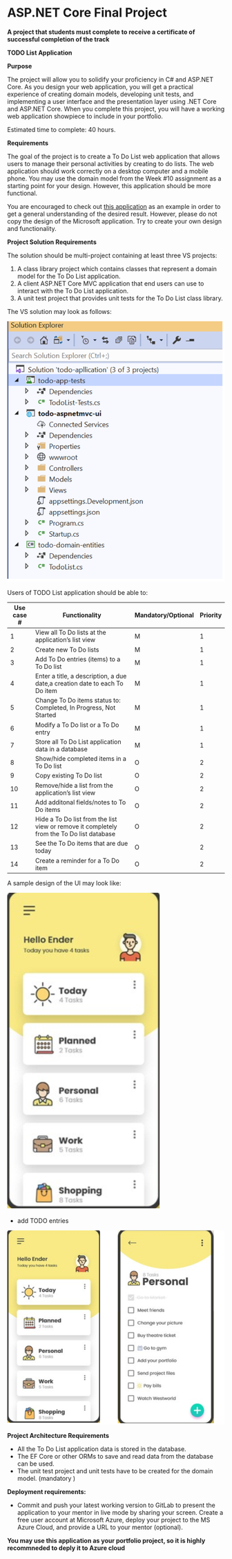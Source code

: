 # ASP.NET Core Final Project

 **A project that students must complete to receive a certificate of successful completion of the track** 

**TODO List Application**

**Purpose**

The project will allow you to solidify your proficiency in C# and ASP.NET Core. As you design your web application, you will get a practical experience of creating domain models, developing unit tests, and implementing a user interface and the presentation layer using .NET Core and ASP.NET Core. When you complete this project, you will have a working web application showpiece to include in your portfolio.

Estimated time to complete: 40 hours. 


**Requirements**

The goal of the project is to create a To Do List web application that allows users to manage their personal activities by creating to do lists. The web application should work correctly on a desktop computer and a mobile phone. You may use the domain model from the Week #10 assignment as a starting point for your design. However, this application should be more functional.  

You are encouraged to check out [this application](https://www.microsoft.com/ru-ru/microsoft-365/microsoft-to-do-list-app?rtc=1 ) as an example in order to get a general understanding of the desired result. However, please do not copy the design of the Microsoft application. Try to create your own design and functionality. 

**Project  Solution Requirements**

The solution should be multi-project containing at least three VS projects:

1. A class library project which contains classes that represent a domain model for the To Do List application.
2. A client ASP.NET Core MVC application that end users can use to interact with the To Do List application.
3. A unit test project that provides unit tests for the To Do List class library.

The VS solution may look as follows:

![](images/todo-solition.png) 

Users of TODO List application should be able to:


| Use case # | Functionality | Mandatory/Optional | Priority |
| ------ | ------ |------ |------ |
 |1 | View all To Do lists at the application’s list view  |M |1 |
| 2 | Create new To Do lists  |M |1 |
| 3 | Add To Do entries (items) to a To Do list  |M |1 |
| 4 | Enter a title, a description, a due date,a creation date to each To Do item |M |1 |
| 5 | Change To Do items status to: Completed, In Progress, Not Started     |M |1 |
| 6 | Modify a To Do list or a To Do entry   |M |1 |
| 7 | Store all To Do List application data in a database |M |1 |
| 8 | Show/hide completed items in a To Do list    |O |2 |
| 9 | Copy existing To Do list     |O |2 |
| 10 |Remove/hide a list from the application’s list view     |O |2 |
| 11 |Add additonal fields/notes to To Do items |O |2 |
| 12 |Hide a To Do list from the list view or remove it completely from the To Do list database|O |2 |
| 13 | See the To Do items that are due today |O |2 |
| 14 | Create a reminder for a To Do item  |O |2 |
 
A sample design of the UI may look like:

![](images/ToDo-Lists.png) 
 
- add TODO entries
 
![](images/ToDo-List-Items.png) 
 
**Project Architecture  Requirements**

- All the To Do List application data is stored in the database. 
- The EF Core or other ORMs to save and read data from the database can be used.  
- The unit test project and unit tests have to be created for the domain model. (mandatory )

**Deployment requirements:**

- Commit and push your latest working version to GitLab to present the application to your mentor in live mode by sharing your screen. Create a free user account at Microsoft Azure, deploy your project to the MS Azure Cloud, and provide a URL to your mentor (optional). 

 **You may use this application as your portfolio project, so it is highly recommneded to deply it to Azure cloud**
